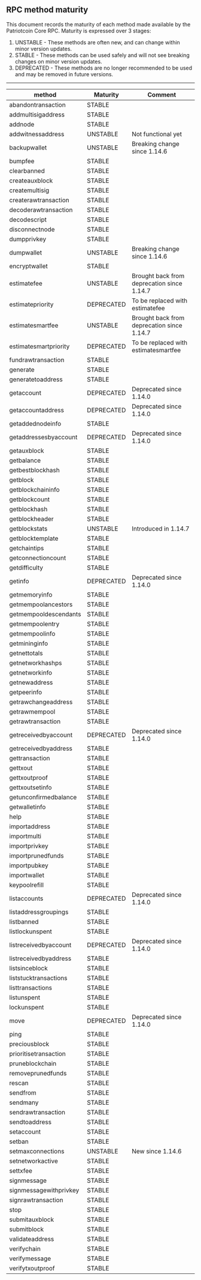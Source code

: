 RPC method maturity
-------------------

This document records the maturity of each method made available by the Patriotcoin
Core RPC. Maturity is expressed over 3 stages:

1. UNSTABLE - These methods are often new, and can change within minor version
   updates.
2. STABLE - These methods can be used safely and will not see breaking changes
   on minor version updates.
3. DEPRECATED - These methods are no longer recommended to be used and may be
   removed in future versions.

-------

| method                 | Maturity   | Comment                                    |
|------------------------|------------|--------------------------------------------|
| abandontransaction     | STABLE     |                                            |
| addmultisigaddress     | STABLE     |                                            |
| addnode                | STABLE     |                                            |
| addwitnessaddress      | UNSTABLE   | Not functional yet                         |
| backupwallet           | UNSTABLE   | Breaking change since 1.14.6               |
| bumpfee                | STABLE     |                                            |
| clearbanned            | STABLE     |                                            |
| createauxblock         | STABLE     |                                            |
| createmultisig         | STABLE     |                                            |
| createrawtransaction   | STABLE     |                                            |
| decoderawtransaction   | STABLE     |                                            |
| decodescript           | STABLE     |                                            |
| disconnectnode         | STABLE     |                                            |
| dumpprivkey            | STABLE     |                                            |
| dumpwallet             | UNSTABLE   | Breaking change since 1.14.6               |
| encryptwallet          | STABLE     |                                            |
| estimatefee            | UNSTABLE   | Brought back from deprecation since 1.14.7 |
| estimatepriority       | DEPRECATED | To be replaced with estimatefee            |
| estimatesmartfee       | UNSTABLE   | Brought back from deprecation since 1.14.7 |
| estimatesmartpriority  | DEPRECATED | To be replaced with estimatesmartfee       |
| fundrawtransaction     | STABLE     |                                            |
| generate               | STABLE     |                                            |
| generatetoaddress      | STABLE     |                                            |
| getaccount             | DEPRECATED | Deprecated since 1.14.0                    |
| getaccountaddress      | DEPRECATED | Deprecated since 1.14.0                    |
| getaddednodeinfo       | STABLE     |                                            |
| getaddressesbyaccount  | DEPRECATED | Deprecated since 1.14.0                    |
| getauxblock            | STABLE     |                                            |
| getbalance             | STABLE     |                                            |
| getbestblockhash       | STABLE     |                                            |
| getblock               | STABLE     |                                            |
| getblockchaininfo      | STABLE     |                                            |
| getblockcount          | STABLE     |                                            |
| getblockhash           | STABLE     |                                            |
| getblockheader         | STABLE     |                                            |
| getblockstats          | UNSTABLE   | Introduced in 1.14.7                       |
| getblocktemplate       | STABLE     |                                            |
| getchaintips           | STABLE     |                                            |
| getconnectioncount     | STABLE     |                                            |
| getdifficulty          | STABLE     |                                            |
| getinfo                | DEPRECATED | Deprecated since 1.14.0                    |
| getmemoryinfo          | STABLE     |                                            |
| getmempoolancestors    | STABLE     |                                            |
| getmempooldescendants  | STABLE     |                                            |
| getmempoolentry        | STABLE     |                                            |
| getmempoolinfo         | STABLE     |                                            |
| getmininginfo          | STABLE     |                                            |
| getnettotals           | STABLE     |                                            |
| getnetworkhashps       | STABLE     |                                            |
| getnetworkinfo         | STABLE     |                                            |
| getnewaddress          | STABLE     |                                            |
| getpeerinfo            | STABLE     |                                            |
| getrawchangeaddress    | STABLE     |                                            |
| getrawmempool          | STABLE     |                                            |
| getrawtransaction      | STABLE     |                                            |
| getreceivedbyaccount   | DEPRECATED | Deprecated since 1.14.0                    |
| getreceivedbyaddress   | STABLE     |                                            |
| gettransaction         | STABLE     |                                            |
| gettxout               | STABLE     |                                            |
| gettxoutproof          | STABLE     |                                            |
| gettxoutsetinfo        | STABLE     |                                            |
| getunconfirmedbalance  | STABLE     |                                            |
| getwalletinfo          | STABLE     |                                            |
| help                   | STABLE     |                                            |
| importaddress          | STABLE     |                                            |
| importmulti            | STABLE     |                                            |
| importprivkey          | STABLE     |                                            |
| importprunedfunds      | STABLE     |                                            |
| importpubkey           | STABLE     |                                            |
| importwallet           | STABLE     |                                            |
| keypoolrefill          | STABLE     |                                            |
| listaccounts           | DEPRECATED | Deprecated since 1.14.0                    |
| listaddressgroupings   | STABLE     |                                            |
| listbanned             | STABLE     |                                            |
| listlockunspent        | STABLE     |                                            |
| listreceivedbyaccount  | DEPRECATED | Deprecated since 1.14.0                    |
| listreceivedbyaddress  | STABLE     |                                            |
| listsinceblock         | STABLE     |                                            |
| liststucktransactions  | STABLE     |                                            |
| listtransactions       | STABLE     |                                            |
| listunspent            | STABLE     |                                            |
| lockunspent            | STABLE     |                                            |
| move                   | DEPRECATED | Deprecated since 1.14.0                    |
| ping                   | STABLE     |                                            |
| preciousblock          | STABLE     |                                            |
| prioritisetransaction  | STABLE     |                                            |
| pruneblockchain        | STABLE     |                                            |
| removeprunedfunds      | STABLE     |                                            |
| rescan                 | STABLE     |                                            |
| sendfrom               | STABLE     |                                            |
| sendmany               | STABLE     |                                            |
| sendrawtransaction     | STABLE     |                                            |
| sendtoaddress          | STABLE     |                                            |
| setaccount             | STABLE     |                                            |
| setban                 | STABLE     |                                            |
| setmaxconnections      | UNSTABLE   | New since 1.14.6                           |
| setnetworkactive       | STABLE     |                                            |
| settxfee               | STABLE     |                                            |
| signmessage            | STABLE     |                                            |
| signmessagewithprivkey | STABLE     |                                            |
| signrawtransaction     | STABLE     |                                            |
| stop                   | STABLE     |                                            |
| submitauxblock         | STABLE     |                                            |
| submitblock            | STABLE     |                                            |
| validateaddress        | STABLE     |                                            |
| verifychain            | STABLE     |                                            |
| verifymessage          | STABLE     |                                            |
| verifytxoutproof       | STABLE     |                                            |
